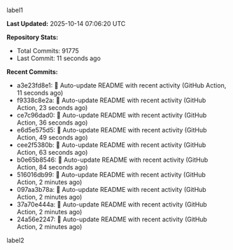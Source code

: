 
label1 
<!-- ACTIVITY_START -->
**Last Updated:** 2025-10-14 07:06:20 UTC

**Repository Stats:**
- Total Commits: 91775
- Last Commit: 11 seconds ago

**Recent Commits:**
- a3e23fd8e1: 🤖 Auto-update README with recent activity (GitHub Action, 11 seconds ago)
- f9338c8e2a: 🤖 Auto-update README with recent activity (GitHub Action, 23 seconds ago)
- ce7c96dad0: 🤖 Auto-update README with recent activity (GitHub Action, 36 seconds ago)
- e6d5e575d5: 🤖 Auto-update README with recent activity (GitHub Action, 49 seconds ago)
- cee2f5380b: 🤖 Auto-update README with recent activity (GitHub Action, 63 seconds ago)
- b0e65b8546: 🤖 Auto-update README with recent activity (GitHub Action, 84 seconds ago)
- 516016db99: 🤖 Auto-update README with recent activity (GitHub Action, 2 minutes ago)
- 097aa3b78a: 🤖 Auto-update README with recent activity (GitHub Action, 2 minutes ago)
- 37a70e444a: 🤖 Auto-update README with recent activity (GitHub Action, 2 minutes ago)
- 24a56e2247: 🤖 Auto-update README with recent activity (GitHub Action, 2 minutes ago)
<!-- ACTIVITY_END -->

label2
